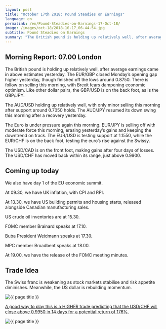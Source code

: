 ```yaml
---
layout: post
title: "October 17th 2018: Pound Steadies on Earnings"
language: en
permalink: /en/Pound-Steadies-on-Earnings-17-Oct-18/
image: /images/oct-18/2018-10-17_06-44-54.jpg
subtitle: Pound Steadies on Earnings
summary: "The British pound is holding up relatively well, after average earnings came in above estimates yesterday. The EUR/GBP closed Monday’s opening gap higher yesterday, though finished off the lows around 0.8750"
---
```

## Morning Report: 07.00 London

The British pound is holding up relatively well, after average earnings came in above estimates yesterday. The EUR/GBP closed Monday’s opening gap higher yesterday, though finished off the lows around 0.8750. There is follow on selling this morning, with Brexit fears dampening economic optimism. Like other dollar pairs, the GBP/USD is on the back foot, as is the GBP/JPY. 

The AUD/USD holding up relatively well, with only minor selling this morning after support around 0.7050 holds. The AUD/JPY resumed its down swing this morning after a recovery yesterday. 

The Euro is under pressure again this morning. EUR/JPY is selling off with moderate force this morning, erasing yesterday’s gains and keeping the downtrend on track. The EUR/USD is testing support at 1.1550, while the EUR/CHF is on the back foot, testing the euro’s rise against the Swissy. 

The USD/CAD is on the front foot, making gains after four days of losses. The USD/CHF has moved back within its range, just above 0.9900. 

## Coming up today

We also have day 1 of the EU economic summit.

At 09.30, we have UK inflation, with CPI and RPI. 

At 13.30, we have US building permits and housing starts, released alongside Canadian manufacturing sales. 

US crude oil inventories are at 15.30. 

FOMC member Brainard speaks at 17.10. 

Buba President Weidmann speaks at 17.30. 

MPC member Broadbent speaks at 18.00. 

At 19.00, we have the release of the FOMC meeting minutes. 

## Trade Idea

The Swiss franc is weakening as stock markets stabilise and risk appetite diminishes. Meanwhile, the US dollar is rebuilding momentum.

<img class="post-image" src="{{ site.url }}/images/oct-18/2018-10-17_06-44-54.jpg" alt="{{ page.title }}" title="{{ page.title }}">

<a href="%LINK%%?currency=GBP&market=forex&underlying=frxUSDCHF&formname=higherlower&duration_amount=14&duration_units=d&amount=10&amount_type=stake&expiry_type=duration&barrier=0.9950" target="_blank">A good way to play this is a HIGHER trade predicting that the USD/CHF will close above 0.9950 in 14 days for a potential return of 176%.</a>

<img class="post-image" src="{{ site.url }}/images/oct-18/2018-10-17_06-47-13.jpg" alt="{{ page.title }}" title="{{ page.title }}">